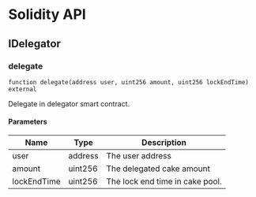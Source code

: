 # Solidity API

## IDelegator

### delegate

```solidity
function delegate(address user, uint256 amount, uint256 lockEndTime) external
```

Delegate in delegator smart contract.

#### Parameters

| Name | Type | Description |
| ---- | ---- | ----------- |
| user | address | The user address |
| amount | uint256 | The delegated cake amount |
| lockEndTime | uint256 | The lock end time in cake pool. |

